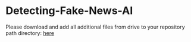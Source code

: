 # Detecting-Fake-News-AI
Please download and add all additional files from drive to your repository path directory:
[here](https://drive.google.com/drive/folders/1grj17oz3fkjB4ULV9Nem8zK_-N9KReEn?usp=sharing)
